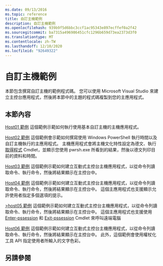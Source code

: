 ```yaml
---
ms.date: 09/13/2016
ms.topic: reference
title: 自訂主機範例
description: 自訂主機範例
ms.openlocfilehash: 939b9f5d6bbc3ccf1ac95343e897ecffef0a2f42
ms.sourcegitcommit: ba7315a496986451cfc1296b659d73ea2373d3f0
ms.translationtype: MT
ms.contentlocale: zh-TW
ms.lasthandoff: 12/10/2020
ms.locfileid: "92649322"
---
```

# <a name="custom-host-samples"></a>自訂主機範例

本節包含撰寫自訂主機的範例程式碼。 您可以使用 Microsoft Visual Studio 來建立主控台應用程式，然後將本節中的主題的程式碼複製到您的主應用程式。

## <a name="in-this-section"></a>本節內容

 [Host01 範例](./host01-sample.md) 這個範例示範如何執行使用基本自訂主機的主機應用程式。

 [Host02 範例](./host02-sample.md) 這個範例會示範如何撰寫使用 Windows PowerShell 執行時間以及自訂主機執行的主應用程式。 主機應用程式會將主機文化特性設定為德文、執行 [取得程式](/powershell/module/Microsoft.PowerShell.Management/Get-Process) Cmdlet，並顯示您使用 pwrsh.exe 所看到的結果，然後以德文列印目前的資料和時間。

 [Host03 範例](./host03-sample.md) 這個範例示範如何建立互動式主控台主機應用程式，以從命令列讀取命令、執行命令，然後將結果顯示在主控台中。

 [Host04 範例](./host04-sample.md) 這個範例示範如何建立互動式主控台主機應用程式，以從命令列讀取命令、執行命令，然後將結果顯示在主控台中。 這個主應用程式也支援顯示允許使用者指定多個選項的提示。

 [>host05 範例](./host05-sample.md) 這個範例示範如何建立互動式主控台主機應用程式，以從命令列讀取命令、執行命令，然後將結果顯示在主控台中。 這個主應用程式也支援使用 [Enter-pssession](/powershell/module/Microsoft.PowerShell.Core/Enter-PSSession) 和 [Exit-pssession](/powershell/module/Microsoft.PowerShell.Core/Exit-PSSession) Cmdlet 來呼叫遠端電腦

 [Host06 範例](./host06-sample.md) 這個範例示範如何建立互動式主控台主機應用程式，以從命令列讀取命令、執行命令，然後將結果顯示在主控台中。 此外，這個範例會使用權杖化工具 API 指定使用者所輸入的文字色彩。

## <a name="see-also"></a>另請參閱
